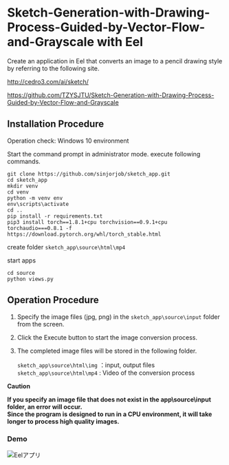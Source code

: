 # Sketch-Generation-with-Drawing-Process-Guided-by-Vector-Flow-and-Grayscale with Eel

Create an application in Eel that converts an image to a pencil drawing style by referring to the following site.

http://cedro3.com/ai/sketch/  

https://github.com/TZYSJTU/Sketch-Generation-with-Drawing-Process-Guided-by-Vector-Flow-and-Grayscale

## Installation Procedure

Operation check: Windows 10 environment

Start the command prompt in administrator mode.
execute following commands.

```
git clone https://github.com/sinjorjob/sketch_app.git
cd sketch_app
mkdir venv
cd venv
python -m venv env
env\scripts\activate
cd ..
pip install -r requirements.txt
pip3 install torch==1.8.1+cpu torchvision==0.9.1+cpu torchaudio===0.8.1 -f https://download.pytorch.org/whl/torch_stable.html
```

create folder `sketch_app\source\html\mp4`

start apps

```
cd source
python views.py
```

## Operation Procedure

1. Specify the image files (jpg, png) in the `sketch_app\source\input` folder from the screen.
2. Click the Execute button to start the image conversion process.
3. The completed image files will be stored in the following folder.
  
   `sketch_app\source\html\img` ：input, output files  
   `sketch_app\source\html\mp4` : Video of the conversion process  

**Caution**

**If you specify an image file that does not exist in the app\source\input folder, an error will occur.  
Since the program is designed to run in a CPU environment, it will take longer to process high quality images.**


### Demo

![Eelアプリ](https://github.com/sinjorjob/sketch_app/blob/master/image/EEL_APPS_DEMO.gif)


